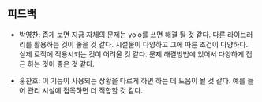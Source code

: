 ## 피드백
- 박영찬: 좁게 보면 지금 자체의 문제는 yolo를 쓰면 해결 될 것 같다. 다른 라이브러리를 활용하는 것이 좋을 것 같다.
시설물이 다양하고 그에 따른 조건이 다양하다. 실제 로직에 적용시키는 것이 어려울 것 같다.
문제 해결방법에 있어서 다양하게 접근 하는 것이 좋은 것 같다.

- 홍찬호: 이 기능이 사용되는 상황을 다르게 하면 하는 데 도움이 될 것 같다. 예를 들어 관리 시설에 접목하면 더 적합할 것 같다.


